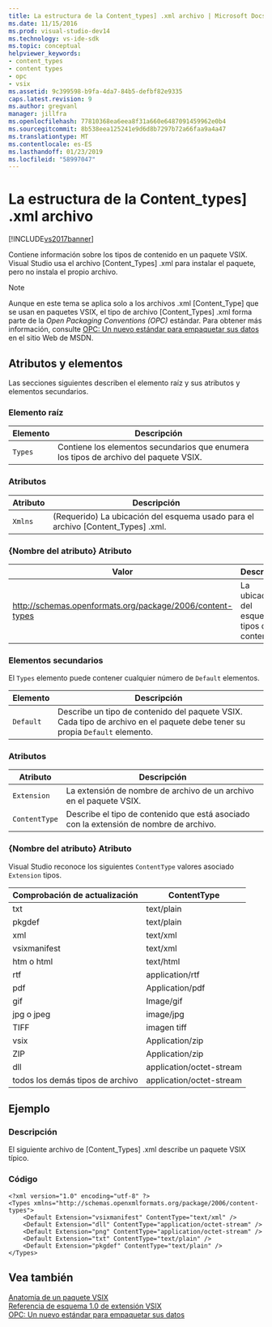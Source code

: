 ```yaml
---
title: La estructura de la Content_types] .xml archivo | Microsoft Docs
ms.date: 11/15/2016
ms.prod: visual-studio-dev14
ms.technology: vs-ide-sdk
ms.topic: conceptual
helpviewer_keywords:
- content_types
- content types
- opc
- vsix
ms.assetid: 9c399598-b9fa-4da7-84b5-defbf82e9335
caps.latest.revision: 9
ms.author: gregvanl
manager: jillfra
ms.openlocfilehash: 77810368ea6eea8f31a660e6487091459962e0b4
ms.sourcegitcommit: 8b538eea125241e9d6d8b7297b72a66faa9a4a47
ms.translationtype: MT
ms.contentlocale: es-ES
ms.lasthandoff: 01/23/2019
ms.locfileid: "58997047"
---
```

# <a name="the-structure-of-the-contenttypesxml-file"></a>La estructura de la Content_types] .xml archivo
[!INCLUDE[vs2017banner](../includes/vs2017banner.md)]

Contiene información sobre los tipos de contenido en un paquete VSIX. Visual Studio usa el archivo [Content_Types] .xml para instalar el paquete, pero no instala el propio archivo.  
  
> [!NOTE]
>  Aunque en este tema se aplica solo a los archivos .xml [Content_Type] que se usan en paquetes VSIX, el tipo de archivo [Content_Types] .xml forma parte de la *Open Packaging Conventions (OPC)* estándar. Para obtener más información, consulte [OPC: Un nuevo estándar para empaquetar sus datos](http://go.microsoft.com/fwlink/?LinkID=148207) en el sitio Web de MSDN.  
  
## <a name="attributes-and-elements"></a>Atributos y elementos  
 Las secciones siguientes describen el elemento raíz y sus atributos y elementos secundarios.  
  
### <a name="root-element"></a>Elemento raíz  
  
|Elemento|Descripción|  
|-------------|-----------------|  
|`Types`|Contiene los elementos secundarios que enumera los tipos de archivo del paquete VSIX.|  
  
### <a name="attributes"></a>Atributos  
  
|Atributo|Descripción|  
|---------------|-----------------|  
|`Xmlns`|(Requerido) La ubicación del esquema usado para el archivo [Content_Types] .xml.|  
  
### <a name="attribute-name-attribute"></a>{Nombre del atributo} Atributo  
  
|                           Valor                           |                Descripción                |
|-----------------------------------------------------------|-------------------------------------------|
| http://schemas.openformats.org/package/2006/content-types | La ubicación del esquema de tipos de contenido. |
  
### <a name="child-elements"></a>Elementos secundarios  
 El `Types` elemento puede contener cualquier número de `Default` elementos.  
  
|Elemento|Descripción|  
|-------------|-----------------|  
|`Default`|Describe un tipo de contenido del paquete VSIX. Cada tipo de archivo en el paquete debe tener su propia `Default` elemento.|  
  
### <a name="attributes"></a>Atributos  
  
|Atributo|Descripción|  
|---------------|-----------------|  
|`Extension`|La extensión de nombre de archivo de un archivo en el paquete VSIX.|  
|`ContentType`|Describe el tipo de contenido que está asociado con la extensión de nombre de archivo.|  
  
### <a name="attribute-name-attribute"></a>{Nombre del atributo} Atributo  
 Visual Studio reconoce los siguientes `ContentType` valores asociado `Extension` tipos.  
  
|Comprobación de actualización|ContentType|  
|---------------|-----------------|  
|txt|text/plain|  
|pkgdef|text/plain|  
|xml|text/xml|  
|vsixmanifest|text/xml|  
|htm o html|text/html|  
|rtf|application/rtf|  
|pdf|Application/pdf|  
|gif|Image/gif|  
|jpg o jpeg|image/jpg|  
|TIFF|imagen tiff|  
|vsix|Application/zip|  
|ZIP|Application/zip|  
|dll|application/octet-stream|  
|todos los demás tipos de archivo|application/octet-stream|  
  
## <a name="example"></a>Ejemplo  
  
### <a name="description"></a>Descripción  
 El siguiente archivo de [Content_Types] .xml describe un paquete VSIX típico.  
  
### <a name="code"></a>Código  
  
```  
<?xml version="1.0" encoding="utf-8" ?>   
<Types xmlns="http://schemas.openxmlformats.org/package/2006/content-types">  
    <Default Extension="vsixmanifest" ContentType="text/xml" />   
    <Default Extension="dll" ContentType="application/octet-stream" />   
    <Default Extension="png" ContentType="application/octet-stream" />   
    <Default Extension="txt" ContentType="text/plain" />   
    <Default Extension="pkgdef" ContentType="text/plain" />   
</Types>  
```  
  
## <a name="see-also"></a>Vea también  
 [Anatomía de un paquete VSIX](../extensibility/anatomy-of-a-vsix-package.md)   
 [Referencia de esquema 1.0 de extensión VSIX](http://msdn.microsoft.com/76e410ec-b1fb-4652-ac98-4a4c52e09a2b)   
 [OPC: Un nuevo estándar para empaquetar sus datos](http://go.microsoft.com/fwlink/?LinkID=148207)
